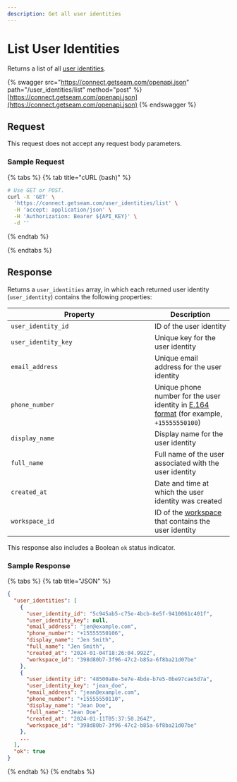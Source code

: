 ```yaml
---
description: Get all user identities
---
```


# List User Identities

Returns a list of all [user identities](../../products/mobile-access-in-development/managing-mobile-app-user-accounts-with-user-identities.md#what-is-a-user-identity).

{% swagger src="https://connect.getseam.com/openapi.json" path="/user_identities/list" method="post" %}
[https://connect.getseam.com/openapi.json](https://connect.getseam.com/openapi.json)
{% endswagger %}

## Request

This request does not accept any request body parameters.

### Sample Request

{% tabs %}
{% tab title="cURL (bash)" %}
```bash
# Use GET or POST.
curl -X 'GET' \
  'https://connect.getseam.com/user_identities/list' \
  -H 'accept: application/json' \
  -H 'Authorization: Bearer ${API_KEY}' \
  -d ''
```
{% endtab %}


{% endtabs %}

## Response

Returns a `user_identities` array, in which each returned user identity (`user_identity`) contains the following properties:

<table><thead><tr><th width="310">Property</th><th>Description</th></tr></thead><tbody><tr><td><code>user_identity_id</code></td><td>ID of the user identity</td></tr><tr><td><code>user_identity_key</code></td><td>Unique key for the user identity</td></tr><tr><td><code>email_address</code></td><td>Unique email address for the user identity</td></tr><tr><td><code>phone_number</code></td><td>Unique phone number for the user identity in <a href="https://www.itu.int/rec/T-REC-E.164/en">E.164 format</a> (for example, <code>+15555550100</code>)</td></tr><tr><td><code>display_name</code></td><td>Display name for the user identity</td></tr><tr><td><code>full_name</code></td><td>Full name of the user associated with the user identity</td></tr><tr><td><code>created_at</code></td><td>Date and time at which the user identity was created</td></tr><tr><td><code>workspace_id</code></td><td>ID of the <a href="../../core-concepts/workspaces/">workspace</a> that contains the user identity</td></tr></tbody></table>

This response also includes a Boolean `ok` status indicator.

### Sample Response

{% tabs %}
{% tab title="JSON" %}
```json
{
  "user_identities": [
    {
      "user_identity_id": "5c945ab5-c75e-4bcb-8e5f-9410061c401f",
      "user_identity_key": null,
      "email_address": "jen@example.com",
      "phone_number": "+15555550106",
      "display_name": "Jen Smith",
      "full_name": "Jen Smith",
      "created_at": "2024-01-04T18:26:04.992Z",
      "workspace_id": "398d80b7-3f96-47c2-b85a-6f8ba21d07be"
    },
    {
      "user_identity_id": "48500a8e-5e7e-4bde-b7e5-0be97cae5d7a",
      "user_identity_key": "jean_doe",
      "email_address": "jean@example.com",
      "phone_number": "+15555550110",
      "display_name": "Jean Doe",
      "full_name": "Jean Doe",
      "created_at": "2024-01-11T05:37:50.264Z",
      "workspace_id": "398d80b7-3f96-47c2-b85a-6f8ba21d07be"
    },
    ...
  ],
  "ok": true
}
```
{% endtab %}
{% endtabs %}
